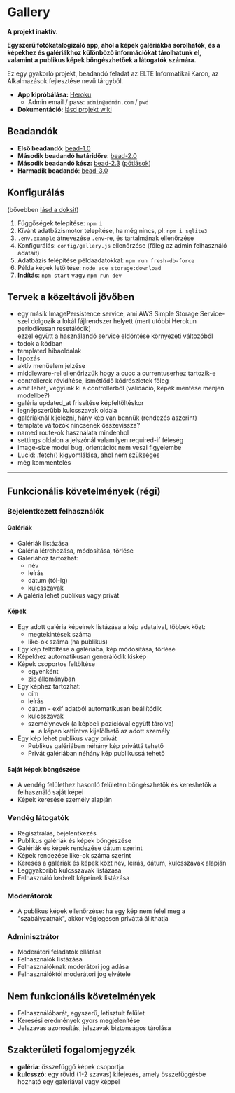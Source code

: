 # Gallery

**A projekt inaktív.**

**Egyszerű fotókatalogizáló app, ahol a képek galériákba sorolhatók, és a képekhez és galériákhoz különböző információkat tárolhatunk el, valamint a publikus képek böngészhetőek a látogatók számára.**

Ez egy gyakorló projekt, beadandó feladat az ELTE Informatikai Karon, az Alkalmazások fejlesztése nevű tárgyból.

* **App kipróbálása:** [Heroku](https://gallery-elteik.herokuapp.com/)
   - Admin email / pass: `admin@admin.com` / `pwd`
* **Dokumentáció:** [lásd projekt wiki](https://github.com/KisGabo/gallery-elteik/wiki)

## Beadandók

* **Első beadandó**: [bead-1.0](https://github.com/KisGabo/gallery-elteik/tree/bead-1.0)
* **Második beadandó határidőre**: [bead-2.0](https://github.com/KisGabo/gallery-elteik/tree/bead-2.0)
* **Második beadandó kész:** [bead-2.3](https://github.com/KisGabo/gallery-elteik/tree/bead-2.3)
  ([pótlások](https://github.com/KisGabo/gallery-elteik/wiki/P%C3%B3tl%C3%A1sok))
* **Harmadik beadandó**: [bead-3.0](https://github.com/KisGabo/gallery-elteik/tree/bead-3.0)

## Konfigurálás
(bővebben [lásd a doksit](https://github.com/KisGabo/gallery-elteik/wiki/Implement%C3%A1ci%C3%B3#fejleszt%C5%91k%C3%B6rnyezet-fel%C3%A1ll%C3%ADt%C3%A1sa))

1. Függőségek telepítése: `npm i`
2. Kívánt adatbázismotor telepítése, ha még nincs, pl: `npm i sqlite3`
3. `.env.example` átnevezése `.env`-re, és tartalmának ellenőrzése
4. Konfigurálás: `config/gallery.js` ellenőrzése (főleg az admin felhasználó adatait)
5. Adatbázis felépítése példaadatokkal: `npm run fresh-db-force`
6. Példa képek letöltése: `node ace storage:download`
7. **Indítás**: `npm start` vagy `npm run dev`

## Tervek a ~~közel~~távoli jövőben

- egy másik ImagePersistence service, ami AWS Simple Storage Service-szel dolgozik a lokál fájlrendszer helyett (mert utóbbi Herokun periodikusan resetálódik)  
  ezzel együtt a használandó service eldöntése környezeti változóból
- todok a kódban
- templated hibaoldalak
- lapozás
- aktív menüelem jelzése
- middleware-rel ellenőrizzük hogy a cucc a currentuserhez tartozik-e
- controllerek rövidítése, ismétlődő kódrészletek főleg
- amit lehet, vegyünk ki a controllerből
  (validáció, képek mentése menjen modellbe?)
- galéria updated_at frissítése képfeltöltéskor
- legnépszerűbb kulcsszavak oldala
- galériáknál kijelezni, hány kép van bennük (rendezés aszerint)
- template változók nincsenek összevissza?
- named route-ok használata mindenhol
- settings oldalon a jelszónál valamilyen required-if féleség
- image-size modul bug, orientációt nem veszi figyelembe
- Lucid: .fetch() kigyomlálása, ahol nem szükséges
- még kommentelés

--------------------

## Funkcionális követelmények (régi)

### Bejelentkezett felhasználók

#### Galériák

* Galériák listázása
* Galéria létrehozása, módosítása, törlése
* Galériához tartozhat:
  - név
  - leírás
  - dátum (tól-ig)
  - kulcsszavak
* A galéria lehet publikus vagy privát

#### Képek

* Egy adott galéria képeinek listázása a kép adataival, többek közt:
  - megtekintések száma
  - like-ok száma (ha publikus)
* Egy kép feltöltése a galériába, kép módosítása, törlése
* Képekhez automatikusan generálódik kiskép
* Képek csoportos feltöltése
  - egyenként
  - zip állományban
* Egy képhez tartozhat:
  - cím
  - leírás
  - dátum - exif adatból automatikusan beállítódik
  - kulcsszavak
  - személynevek (a képbeli pozícióval együtt tárolva)
    * a képen kattintva kijelölhető az adott személy
* Egy kép lehet publikus vagy privát
  - Publikus galériában néhány kép priváttá tehető
  - Privát galériában néhány kép publikussá tehető

#### Saját képek böngészése

* A vendég felülethez hasonló felületen böngészhetők és kereshetők a felhasználó saját képei
* Képek keresése személy alapján

### Vendég látogatók

* Regisztrálás, bejelentkezés
* Publikus galériák és képek böngészése
* Galériák és képek rendezése dátum szerint
* Képek rendezése like-ok száma szerint
* Keresés a galériák és képek közt név, leírás, dátum, kulcsszavak alapján
* Leggyakoribb kulcsszavak listázása
* Felhasználó kedvelt képeinek listázása

### Moderátorok

* A publikus képek ellenőrzése: ha egy kép nem felel meg a "szabályzatnak", akkor véglegesen priváttá állíthatja

### Adminisztrátor

* Moderátori feladatok ellátása
* Felhasználók listázása
* Felhasználóknak moderátori jog adása
* Felhasználóktól moderátori jog elvétele

## Nem funkcionális követelmények

* Felhasználóbarát, egyszerű, letisztult felület
* Keresési eredmények gyors megjelenítése
* Jelszavas azonosítás, jelszavak biztonságos tárolása

## Szakterületi fogalomjegyzék

* **galéria**: összefüggő képek csoportja
* **kulcsszó**: egy rövid (1-2 szavas) kifejezés, amely összefüggésbe hozható egy galériával vagy képpel
